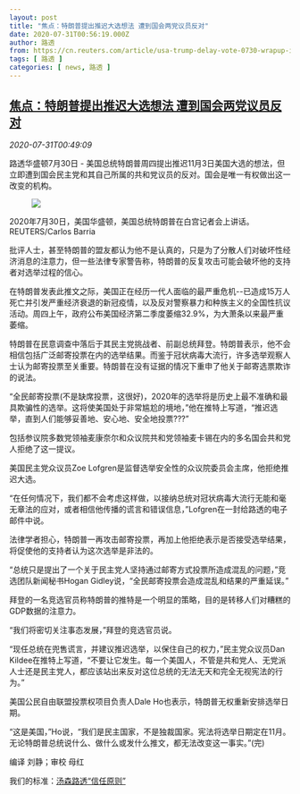 ```yaml
---
layout: post
title: "焦点：特朗普提出推迟大选想法 遭到国会两党议员反对"
date: 2020-07-31T00:56:19.000Z
author: 路透
from: https://cn.reuters.com/article/usa-trump-delay-vote-0730-wrapup-idCNKCS24W027
tags: [ 路透 ]
categories: [ news, 路透 ]
---
```

<!--1596156979000-->
[焦点：特朗普提出推迟大选想法 遭到国会两党议员反对](https://cn.reuters.com/article/usa-trump-delay-vote-0730-wrapup-idCNKCS24W027)
------

<div>
<div><i>2020-07-31T00:49:09</i></div><div class="StandardArticleBody_body"><p>路透华盛顿7月30日 - 美国总统特朗普周四提出推迟11月3日美国大选的想法，但立即遭到国会民主党和其自己所属的共和党议员的反对。国会是唯一有权做出这一改变的机构。 </p><div class="PrimaryAsset_container"><div class="Image_container" tabindex="-1"><figure class="Image_zoom" style="padding-bottom:"><div class="LazyImage_container LazyImage_dark" style="background-image:none"><img src="//s4.reutersmedia.net/resources/r/?m=02&amp;d=20200731&amp;t=2&amp;i=1527786658&amp;r=LYNXNPEG6U01T&amp;w=600" aria-label="2020年7月30日，美国华盛顿，美国总统特朗普在白宫记者会上讲话。REUTERS/Carlos Barria"/><div class="LazyImage_image LazyImage_fallback" style="background-image:url(//s4.reutersmedia.net/resources/r/?m=02&amp;d=20200731&amp;t=2&amp;i=1527786658&amp;r=LYNXNPEG6U01T&amp;w=600);background-position:center center;background-color:inherit"></div></div><div class="Image_expand-button" aria-label="Expand Image Slideshow" role="button" tabindex="0"></div></figure><figcaption><div class="Image_caption"><span>2020年7月30日，美国华盛顿，美国总统特朗普在白宫记者会上讲话。REUTERS/Carlos Barria</span></div></figcaption></div></div><p>批评人士，甚至特朗普的盟友都认为他不是认真的，只是为了分散人们对破坏性经济消息的注意力，但一些法律专家警告称，特朗普的反复攻击可能会破坏他的支持者对选举过程的信心。 </p><p>在特朗普发表此推文之际，美国正在经历一代人面临的最严重危机--已造成15万人死亡并引发严重经济衰退的新冠疫情，以及反对警察暴力和种族主义的全国性抗议活动。周四上午，政府公布美国经济第二季度萎缩32.9%，为大萧条以来最严重萎缩。 </p><p>特朗普在民意调查中落后于其民主党挑战者、前副总统拜登。特朗普表示，他不会相信包括广泛邮寄投票在内的选举结果。而鉴于冠状病毒大流行，许多选举观察人士认为邮寄投票至关重要。特朗普在没有证据的情况下重申了他关于邮寄选票欺诈的说法。 </p><p>“全民邮寄投票(不是缺席投票，这很好)，2020年的选举将是历史上最不准确和最具欺骗性的选举。这将使美国处于非常尴尬的境地，”他在推特上写道，“推迟选举，直到人们能够妥善地、安心地、安全地投票???” </p><p>包括参议院多数党领袖麦康奈尔和众议院共和党领袖麦卡锡在内的多名国会共和党人拒绝了这一提议。 </p><p>美国民主党众议员Zoe Lofgren是监督选举安全性的众议院委员会主席，他拒绝推迟大选。 </p><p>“在任何情况下，我们都不会考虑这样做，以接纳总统对冠状病毒大流行无能和毫无章法的应对，或者相信他传播的谎言和错误信息，”Lofgren在一封给路透的电子邮件中说。 </p><p>法律学者担心，特朗普一再攻击邮寄投票，再加上他拒绝表示是否接受选举结果，将促使他的支持者认为这次选举是非法的。 </p><p>“总统只是提出了一个关于民主党人坚持通过邮寄方式投票所造成混乱的问题，”竞选团队新闻秘书Hogan Gidley说，“全民邮寄投票会造成混乱和结果的严重延误。” </p><p>拜登的一名竞选官员称特朗普的推特是一个明显的策略，目的是转移人们对糟糕的GDP数据的注意力。 </p><p>“我们将密切关注事态发展，”拜登的竞选官员说。 </p><p>“现任总统在兜售谎言，并建议推迟选举，以保住自己的权力，”民主党众议员Dan Kildee在推特上写道，“不要让它发生。每一个美国人，不管是共和党人、无党派人士还是民主党人，都应该站出来反对这位总统的无法无天和完全无视宪法的行为。” </p><p>美国公民自由联盟投票权项目负责人Dale Ho也表示，特朗普无权重新安排选举日期。 </p><p>“这是美国，”Ho说，“我们是民主国家，不是独裁国家。宪法将选举日期定在11月。无论特朗普总统说什么、做什么或发什么推文，都无法改变这一事实。”(完) </p><div class="Attribution_container"><div class="Attribution_attribution"><p class="Attribution_content">编译 刘静；审校 母红 </p></div></div><div class="StandardArticleBody_trustBadgeContainer"><span class="StandardArticleBody_trustBadgeTitle">我们的标准：</span><span class="trustBadgeUrl"><a href="https://www.thomsonreuters.cn/content/dam/openweb/documents/pdf/china/brochures/about-us-1.pdf">汤森路透“信任原则”</a></span></div></div>
</div>
